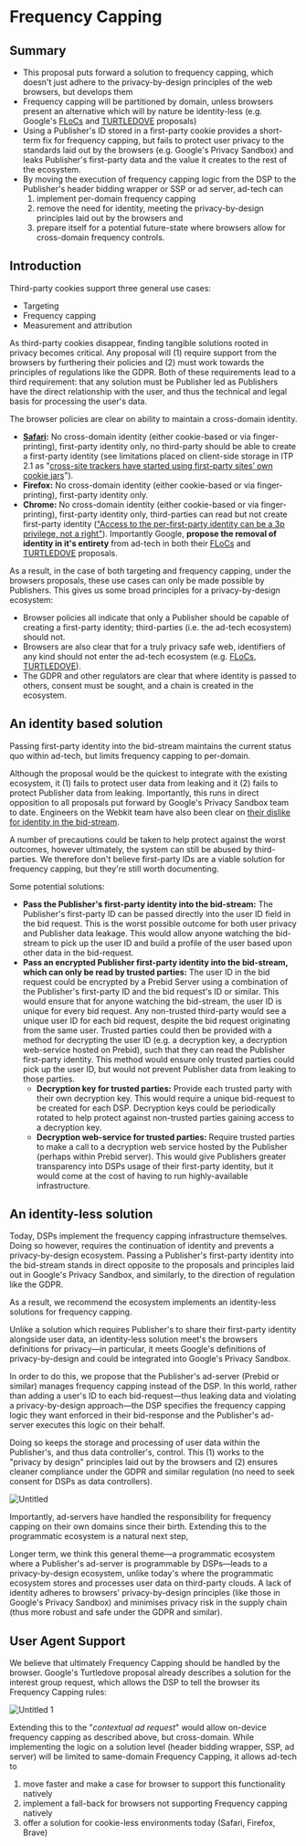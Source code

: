 # Frequency Capping

## Summary

- This proposal puts forward a solution to frequency capping, which doesn't just adhere to the privacy-by-design principles of the web browsers, but develops them
- Frequency capping will be partitioned by domain, unless browsers present an alternative which will by nature be identity-less (e.g. Google's [FLoCs](https://github.com/jkarlin/floc) and [TURTLEDOVE](https://github.com/michaelkleber/turtledove) proposals)
- Using a Publisher's ID stored in a first-party cookie provides a short-term fix for frequency capping, but fails to protect user privacy to the standards laid out by the browsers (e.g. Google's Privacy Sandbox) and leaks Publisher's first-party data and the value it creates to the rest of the ecosystem.
- By moving the execution of frequency capping logic from the DSP to the Publisher's header bidding wrapper or SSP or ad server, ad-tech can
    1. implement per-domain frequency capping
    2. remove the need for identity, meeting the privacy-by-design principles laid out by the browsers and
    3. prepare itself for a potential future-state where browsers allow for cross-domain frequency controls.

## Introduction

Third-party cookies support three general use cases:

- Targeting
- Frequency capping
- Measurement and attribution

As third-party cookies disappear, finding tangible solutions rooted in privacy becomes critical. Any proposal will (1) require support from the browsers by furthering their policies and (2) must work towards the principles of regulations like the GDPR. Both of these requirements lead to a third requirement: that any solution must be Publisher led as Publishers have the direct relationship with the user, and thus the technical and legal basis for processing the user's data.

The browser policies are clear on ability to maintain a cross-domain identity.

- **[Safari](https://webkit.org/tracking-prevention-policy/):** No cross-domain identity (either cookie-based or via finger-printing), first-party identity only, no third-party should be able to create a first-party identity (see limitations placed on client-side storage in ITP 2.1 as "[cross-site trackers have started using first-party sites’ own cookie jars](https://webkit.org/blog/8613/intelligent-tracking-prevention-2-1/)").
- **Firefox:** No cross-domain identity (either cookie-based or via finger-printing), first-party identity only.
- **Chrome:** No cross-domain identity (either cookie-based or via finger-printing), first-party identity only, third-parties can read but not create first-party identity (["Access to the per-first-party identity can be a 3p privilege, not a right"](https://github.com/michaelkleber/privacy-model#third-parties-can-be-allowed-access-to-a-first-party-identity)). Importantly Google, **propose the removal of identity in it's entirety** from ad-tech in both their [FLoCs](https://github.com/jkarlin/floc) and [TURTLEDOVE](https://github.com/michaelkleber/turtledove) proposals.

As a result, in the case of both targeting and frequency capping, under the browsers proposals, these use cases can only be made possible by Publishers. This gives us some broad principles for a privacy-by-design ecosystem:

- Browser policies all indicate that only a Publisher should be capable of creating a first-party identity; third-parties (i.e. the ad-tech ecosystem) should not.
- Browsers are also clear that for a truly privacy safe web, identifiers of any kind should not enter the ad-tech ecosystem (e.g. [FLoCs](https://github.com/jkarlin/floc), [TURTLEDOVE](https://github.com/michaelkleber/turtledove)).
- The GDPR and other regulators are clear that where identity is passed to others, consent must be sought, and a chain is created in the ecosystem.

## An identity based solution

Passing first-party identity into the bid-stream maintains the current status quo within ad-tech, but limits frequency capping to per-domain.

Although the proposal would be the quickest to integrate with the existing ecosystem, it (1) fails to protect user data from leaking and it (2) fails to protect Publisher data from leaking. Importantly, this runs in direct opposition to all proposals put forward by Google's Privacy Sandbox team to date. Engineers on the Webkit team have also been clear on [their dislike for identity in the bid-stream](https://twitter.com/johnwilander/status/1227689494603632640).

A number of precautions could be taken to help protect against the worst outcomes, however ultimately, the system can still be abused by third-parties. We therefore don't believe first-party IDs are a viable solution for frequency capping, but they're still worth documenting.

Some potential solutions:

- **Pass the Publisher's first-party identity into the bid-stream:** The Publisher's first-party ID can be passed directly into the user ID field in the bid request. This is the worst possible outcome for both user privacy and Publisher data leakage. This would allow anyone watching the bid-stream to pick up the user ID and build a profile of the user based upon other data in the bid-request.
- **Pass an encrypted Publisher first-party identity into the bid-stream, which can only be read by trusted parties:** The user ID in the bid request could be encrypted by a Prebid Server using a combination of the Publisher's first-party ID and the bid request's ID or similar. This would ensure that for anyone watching the bid-stream, the user ID is unique for every bid request. Any non-trusted third-party would see a unique user ID for each bid request, despite the bid request originating from the same user. Trusted parties could then be provided with a method for decrypting the user ID (e.g. a decryption key, a decryption web-service hosted on Prebid), such that they can read the Publisher first-party identity. This method would ensure only trusted parties could pick up the user ID, but would not prevent Publisher data from leaking to those parties.
    - **Decryption key for trusted parties:** Provide each trusted party with their own decryption key. This would require a unique bid-request to be created for each DSP. Decryption keys could be periodically rotated to help protect against non-trusted parties gaining access to a decryption key.
    - **Decryption web-service for trusted parties:** Require trusted parties to make a call to a decryption web service hosted by the Publisher (perhaps within Prebid server). This would give Publishers greater transparency into DSPs usage of their first-party identity, but it would come at the cost of having to run highly-available infrastructure.

## An identity-less solution

Today, DSPs implement the frequency capping infrastructure themselves. Doing so however, requires the continuation of identity and prevents a privacy-by-design ecosystem. Passing a Publisher's first-party identity into the bid-stream stands in direct opposite to the proposals and principles laid out in Google's Privacy Sandbox, and similarly, to the direction of regulation like the GDPR.

As a result, we recommend the ecosystem implements an identity-less solutions for frequency capping.

Unlike a solution which requires Publisher's to share their first-party identity alongside user data, an identity-less solution meet's the browsers definitions for privacy—in particular, it meets Google's definitions of privacy-by-design and could be integrated into Google's Privacy Sandbox.

In order to do this, we propose that the Publisher's ad-server (Prebid or similar) manages frequency capping instead of the DSP. In this world, rather than adding a user's ID to each bid-request—thus leaking data and violating a privacy-by-design approach—the DSP specifies the frequency capping logic they want enforced in their bid-response and the Publisher's ad-server executes this logic on their behalf.

Doing so keeps the storage and processing of user data within the Publisher's, and thus data controller's, control. This (1) works to the "privacy by design" principles laid out by the browsers and (2) ensures cleaner compliance under the GDPR and similar regulation (no need to seek consent for DSPs as data controllers).

![Untitled](https://user-images.githubusercontent.com/5756475/93317009-d2e4f780-f804-11ea-8f71-8193a65146ad.png)

Importantly, ad-servers have handled the responsibility for frequency capping on their own domains since their birth. Extending this to the programmatic ecosystem is a natural next step,

Longer term, we think this general theme—a programmatic ecosystem where a Publisher's ad-server is programmable by DSPs—leads to a privacy-by-design ecosystem, unlike today's where the programmatic ecosystem stores and processes user data on third-party clouds. A lack of identity adheres to browsers' privacy-by-design principles (like those in Google's Privacy Sandbox) and minimises privacy risk in the supply chain (thus more robust and safe under the GDPR and similar).

## User Agent Support

We believe that ultimately Frequency Capping should be handled by the browser. Google's Turtledove proposal already describes a solution for the interest group request, which allows the DSP to tell the browser its Frequency Capping rules:

![Untitled 1](https://user-images.githubusercontent.com/5756475/93316979-c791cc00-f804-11ea-9b52-9b244e72a711.png)

Extending this to the "*contextual ad request*" would allow on-device frequency capping as described above, but cross-domain. While implementing the logic on a solution level (header bidding wrapper, SSP, ad server) will be limited to same-domain Frequency Capping, it allows ad-tech to
1. move faster and make a case for browser to support this functionality natively
2. implement a fall-back for browsers not supporting Frequency capping natively
3. offer a solution for cookie-less environments today (Safari, Firefox, Brave)